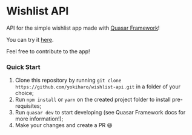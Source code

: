 # Wishlist API

API for the simple wishlist app made with [Quasar Framework](https://quasar-framework.org/)!

You can try it [here](https://wishlist-quasar.netlify.com).

Feel free to contribute to the app!

### Quick Start
1. Clone this repository by running `git clone https://github.com/yokiharo/wishlist-api.git` in a folder of your choice;
2. Run `npm install` or `yarn` on the created project folder to install pre-requisites;
3. Run `quasar dev` to start developing (see Quasar Framework docs for more information!);
4. Make your changes and create a PR :smiley:

